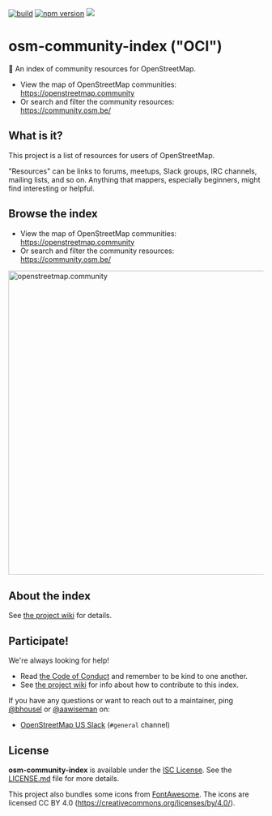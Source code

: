 [![build](https://github.com/osmlab/osm-community-index/workflows/build/badge.svg)](https://github.com/osmlab/osm-community-index/actions?query=workflow%3A%22build%22)
[![npm version](https://badge.fury.io/js/osm-community-index.svg)](https://badge.fury.io/js/osm-community-index)
[![](https://data.jsdelivr.com/v1/package/gh/osmlab/osm-community-index/badge?style=rounded)](https://www.jsdelivr.com/package/gh/osmlab/osm-community-index)

# osm-community-index ("OCI")

💬 An index of community resources for OpenStreetMap.

* View the map of OpenStreetMap communities: https://openstreetmap.community
* Or search and filter the community resources: https://community.osm.be/


## What is it?

This project is a list of resources for users of OpenStreetMap.

"Resources" can be links to forums, meetups, Slack groups, IRC channels, mailing lists, and so on.
Anything that mappers, especially beginners, might find interesting or helpful.


## Browse the index

* View the map of OpenStreetMap communities: <https://openstreetmap.community>
* Or search and filter the community resources: <https://community.osm.be/>

<img width="600px" alt="openstreetmap.community" src="https://raw.githubusercontent.com/osmlab/osm-community-index/main/docs/img/oci.png"/>


## About the index

See [the project wiki](https://github.com/osmlab/osm-community-index/wiki) for details.


## Participate!

We're always looking for help!

- Read [the Code of Conduct](CODE_OF_CONDUCT.md) and remember to be kind to one another.
- See [the project wiki](https://github.com/osmlab/osm-community-index/wiki) for info about how to contribute to this index.

If you have any questions or want to reach out to a maintainer, ping
[@bhousel][@bhousel] or [@aawiseman][@aawiseman] on:
- [OpenStreetMap US Slack](https://slack.openstreetmap.us/) (`#general` channel)

[@bhousel]: https://github.com/bhousel
[@aawiseman]: https://github.com/aawiseman


## License

**osm-community-index** is available under the [ISC License](https://opensource.org/licenses/ISC).
See the [LICENSE.md](LICENSE.md) file for more details.

This project also bundles some icons from [FontAwesome](https://fontawesome.com/).
The icons are licensed CC BY 4.0 (https://creativecommons.org/licenses/by/4.0/).
